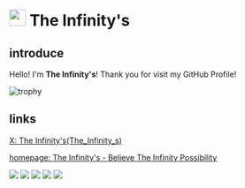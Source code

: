 <h1><img src="https://the-infinitys.f5.si/image/The-Infinitys.webp" height="30px" />
  The Infinity's
</h1>

## introduce

Hello! I'm **The Infinity's**!
Thank you for visit my GitHub Profile!

![trophy](https://github-profile-trophy.vercel.app/?username=The-Infinitys&theme=onedark)


## links

<a href="https://x.com/The_Infinity_s/">X: The Infinity's(The_Infinity_s)</a>

<a href="https://the-infinitys.f5.si">homepage: The Infinity's - Believe The Infinity Possibility</a>

![](http://github-profile-summary-cards.vercel.app/api/cards/profile-details?username=The-Infinitys&theme=github_dark)
![](http://github-profile-summary-cards.vercel.app/api/cards/repos-per-language?username=The-Infinitys&theme=github_dark)
![](http://github-profile-summary-cards.vercel.app/api/cards/most-commit-language?username=The-Infinitys&theme=github_dark)
![](http://github-profile-summary-cards.vercel.app/api/cards/stats?username=The-Infinitys&theme=github_dark)
![](http://github-profile-summary-cards.vercel.app/api/cards/productive-time?username=The-Infinitys&theme=github_dark&utcOffset=9)


